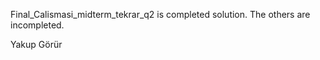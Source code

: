  Final_Calismasi_midterm_tekrar_q2 is completed solution.
 The others are incompleted.
 
 Yakup Görür
